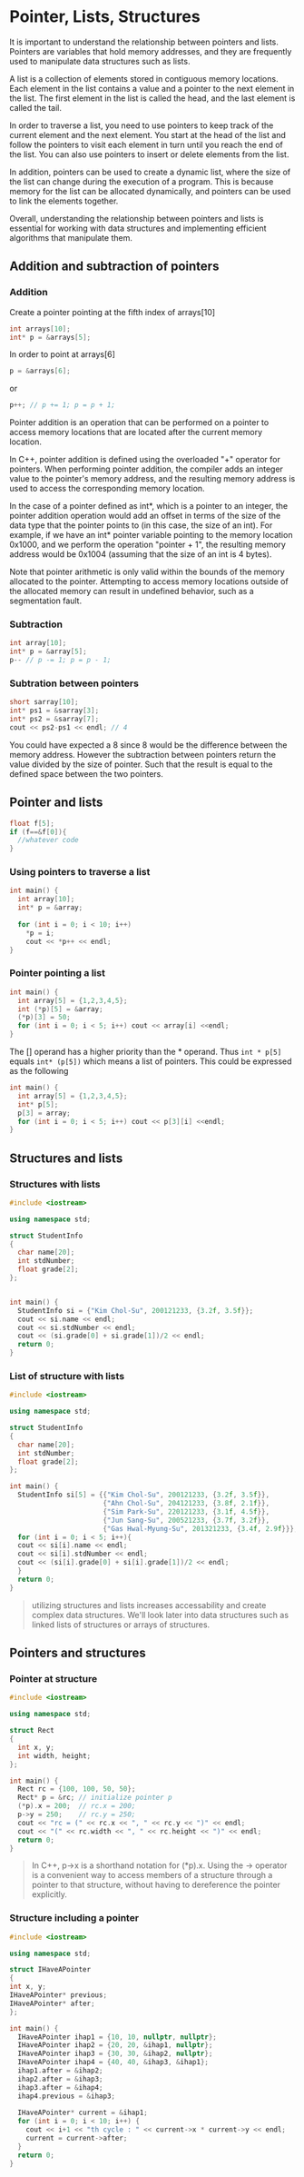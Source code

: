 # Pointer, Lists, Structures
It is important to understand the relationship between pointers and lists. Pointers are variables that hold memory addresses, and they are frequently used to manipulate data structures such as lists.

A list is a collection of elements stored in contiguous memory locations. Each element in the list contains a value and a pointer to the next element in the list. The first element in the list is called the head, and the last element is called the tail.

In order to traverse a list, you need to use pointers to keep track of the current element and the next element. You start at the head of the list and follow the pointers to visit each element in turn until you reach the end of the list. You can also use pointers to insert or delete elements from the list.

In addition, pointers can be used to create a dynamic list, where the size of the list can change during the execution of a program. This is because memory for the list can be allocated dynamically, and pointers can be used to link the elements together.

Overall, understanding the relationship between pointers and lists is essential for working with data structures and implementing efficient algorithms that manipulate them.

## Addition and subtraction of pointers
### Addition
Create a pointer pointing at the fifth index of arrays[10]
```c++
int arrays[10];
int* p = &arrays[5];
```

In order to point at arrays[6]
```c++
p = &arrays[6];
```
or
```c++
p++; // p += 1; p = p + 1;
```
Pointer addition is an operation that can be performed on a pointer to access memory locations that are located after the current memory location.

In C++, pointer addition is defined using the overloaded "+" operator for pointers. When performing pointer addition, the compiler adds an integer value to the pointer's memory address, and the resulting memory address is used to access the corresponding memory location.

In the case of a pointer defined as int*, which is a pointer to an integer, the pointer addition operation would add an offset in terms of the size of the data type that the pointer points to (in this case, the size of an int). For example, if we have an int* pointer variable pointing to the memory location 0x1000, and we perform the operation "pointer + 1", the resulting memory address would be 0x1004 (assuming that the size of an int is 4 bytes).

Note that pointer arithmetic is only valid within the bounds of the memory allocated to the pointer. Attempting to access memory locations outside of the allocated memory can result in undefined behavior, such as a segmentation fault.

### Subtraction
```c++
int array[10];
int* p = &array[5];
p-- // p -= 1; p = p - 1;
```
### Subtration between pointers
```c++
short sarray[10];
int* ps1 = &sarray[3];
int* ps2 = &sarray[7];
cout << ps2-ps1 << endl; // 4
```
You could have expected a 8 since 8 would be the difference between the memory address.
However the subtraction between pointers return the value divided by the size of pointer.
Such that the result is equal to the defined space between the two pointers.

## Pointer and lists
```c++
float f[5];
if (f==&f[0]){
  //whatever code
}
```

### Using pointers to traverse a list
```c++
int main() {
  int array[10];
  int* p = &array;
  
  for (int i = 0; i < 10; i++)
    *p = i;
    cout << *p++ << endl;
}
```

### Pointer pointing a list
```cpp
int main() {
  int array[5] = {1,2,3,4,5};
  int (*p)[5] = &array;
  (*p)[3] = 50;
  for (int i = 0; i < 5; i++) cout << array[i] <<endl;
}
```
The [] operand has a higher priority than the * operand.
Thus ```int * p[5]``` equals ```int* (p[5])``` which means a list of pointers.
This could be expressed as the following
```cpp
int main() {
  int array[5] = {1,2,3,4,5};
  int* p[5];
  p[3] = array;
  for (int i = 0; i < 5; i++) cout << p[3][i] <<endl;
}
```

## Structures and lists
### Structures with lists
```cpp
#include <iostream>

using namespace std;

struct StudentInfo
{
  char name[20];
  int stdNumber;
  float grade[2];
};


int main() {
  StudentInfo si = {"Kim Chol-Su", 200121233, {3.2f, 3.5f}};
  cout << si.name << endl;
  cout << si.stdNumber << endl;
  cout << (si.grade[0] + si.grade[1])/2 << endl;
  return 0;
}
```

### List of structure with lists
```cpp
#include <iostream>

using namespace std;

struct StudentInfo
{
  char name[20];
  int stdNumber;
  float grade[2];
};

int main() {
  StudentInfo si[5] = {{"Kim Chol-Su", 200121233, {3.2f, 3.5f}},
                       {"Ahn Chol-Su", 204121233, {3.8f, 2.1f}},
                       {"Sim Park-Su", 220121233, {3.1f, 4.5f}},
                       {"Jun Sang-Su", 200521233, {3.7f, 3.2f}},
                       {"Gas Hwal-Myung-Su", 201321233, {3.4f, 2.9f}}};
  for (int i = 0; i < 5; i++){
  cout << si[i].name << endl;
  cout << si[i].stdNumber << endl;
  cout << (si[i].grade[0] + si[i].grade[1])/2 << endl;
  }
  return 0;
}
```
> utilizing structures and lists increases accessability and create complex data structures.
We'll look later into data structures such as linked lists of structures or arrays of structures.

## Pointers and structures
### Pointer at structure
```cpp
#include <iostream>

using namespace std;

struct Rect
{
  int x, y;
  int width, height;
};

int main() {
  Rect rc = {100, 100, 50, 50};
  Rect* p = &rc; // initialize pointer p
  (*p).x = 200;  // rc.x = 200;
  p->y = 250;    // rc.y = 250;
  cout << "rc = (" << rc.x << ", " << rc.y << ")" << endl;
  cout << "(" << rc.width << ", " << rc.height << ")" << endl;
  return 0;
}
```
> In C++, p->x is a shorthand notation for (*p).x.
Using the -> operator is a convenient way to access members of a structure through a pointer to that structure, without having to dereference the pointer explicitly.

### Structure including a pointer
```cpp
#include <iostream>

using namespace std;

struct IHaveAPointer
{
int x, y;
IHaveAPointer* previous;
IHaveAPointer* after;
};

int main() {
  IHaveAPointer ihap1 = {10, 10, nullptr, nullptr};
  IHaveAPointer ihap2 = {20, 20, &ihap1, nullptr};
  IHaveAPointer ihap3 = {30, 30, &ihap2, nullptr};
  IHaveAPointer ihap4 = {40, 40, &ihap3, &ihap1};
  ihap1.after = &ihap2;
  ihap2.after = &ihap3;
  ihap3.after = &ihap4;
  ihap4.previous = &ihap3;
  
  IHaveAPointer* current = &ihap1;
  for (int i = 0; i < 10; i++) {
    cout << i+1 << "th cycle : " << current->x * current->y << endl;
    current = current->after;  
  }
  return 0;
}
```
